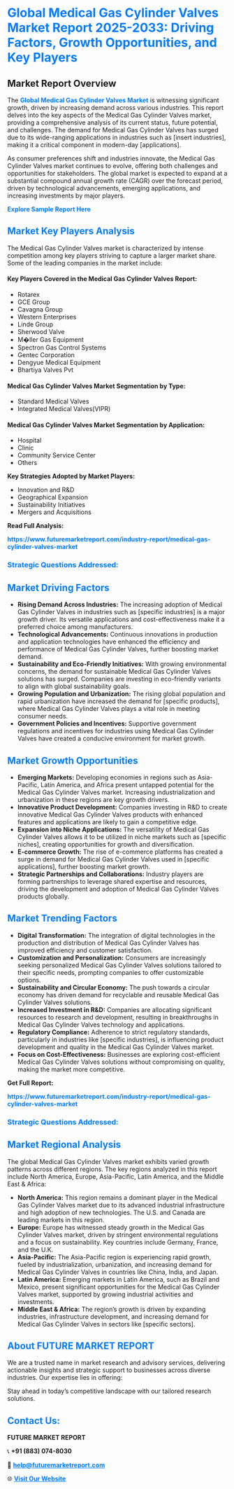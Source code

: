 <h1 style="color: #007BFF;">Global Medical Gas Cylinder Valves Market Report 2025-2033: Driving Factors, Growth Opportunities, and Key Players</h1>

<section id="overview">
<h2>Market Report Overview</h2>
<p>The <a href="https://www.futuremarketreport.com/industry-report/medical-gas-cylinder-valves-market" style="color: #007BFF; text-decoration: none;"><strong>Global Medical Gas Cylinder Valves Market</strong></a> is witnessing significant growth, driven by increasing demand across various industries. This report delves into the key aspects of the Medical Gas Cylinder Valves market, providing a comprehensive analysis of its current status, future potential, and challenges. The demand for Medical Gas Cylinder Valves has surged due to its wide-ranging applications in industries such as [insert industries], making it a critical component in modern-day [applications].</p>
<p>As consumer preferences shift and industries innovate, the Medical Gas Cylinder Valves market continues to evolve, offering both challenges and opportunities for stakeholders. The global market is expected to expand at a substantial compound annual growth rate (CAGR) over the forecast period, driven by technological advancements, emerging applications, and increasing investments by major players.</p>
</section>

<section id="overview">
<p><a href="https://www.futuremarketreport.com/request-sample/reportId=57232" style="color: #007BFF; text-decoration: none;"><strong>Explore Sample Report Here</strong></a></p>
</section>

<section id="key-players">
<h2 style="color: #007BFF;">Market Key Players Analysis</h2>
<p>The Medical Gas Cylinder Valves market is characterized by intense competition among key players striving to capture a larger market share. Some of the leading companies in the market include:</p>
<h4>Key Players Covered in the Medical Gas Cylinder Valves Report:</h4>
<ul><li>Rotarex</li><li>GCE Group</li><li>Cavagna Group</li><li>Western Enterprises</li><li>Linde Group</li><li>Sherwood Valve</li><li>M�ller Gas Equipment</li><li>Spectron Gas Control Systems</li><li>Gentec Corporation</li><li>Dengyue Medical Equipment</li><li>Bhartiya Valves Pvt</li></ul>
<h4>Medical Gas Cylinder Valves Market Segmentation by Type:</h4>
<ul><li>Standard Medical Valves</li><li>Integrated Medical Valves(VIPR)</li></ul>

<h4>Medical Gas Cylinder Valves Market Segmentation by Application:</h4>
<ul><li>Hospital</li><li>Clinic</li><li>Community Service Center</li><li>Others</li></ul>
<p><strong>Key Strategies Adopted by Market Players:</strong></p>
<ul>
<li>Innovation and R&D</li>
<li>Geographical Expansion</li>
<li>Sustainability Initiatives</li>
<li>Mergers and Acquisitions</li>
</ul>
</section>

<section>
<p><strong>Read Full Analysis: </strong></p><a href="https://www.futuremarketreport.com/industry-report/medical-gas-cylinder-valves-market" style="color: #007BFF; text-decoration: none;"><strong>https://www.futuremarketreport.com/industry-report/medical-gas-cylinder-valves-market</strong></a>
<h3 style="color: #007BFF;">Strategic Questions Addressed:</h3>
</section>

<section id="driving-factors">
<h2 style="color: #007BFF;">Market Driving Factors</h2>
<ul>
<li><strong>Rising Demand Across Industries:</strong> The increasing adoption of Medical Gas Cylinder Valves in industries such as [specific industries] is a major growth driver. Its versatile applications and cost-effectiveness make it a preferred choice among manufacturers.</li>
<li><strong>Technological Advancements:</strong> Continuous innovations in production and application technologies have enhanced the efficiency and performance of Medical Gas Cylinder Valves, further boosting market demand.</li>
<li><strong>Sustainability and Eco-Friendly Initiatives:</strong> With growing environmental concerns, the demand for sustainable Medical Gas Cylinder Valves solutions has surged. Companies are investing in eco-friendly variants to align with global sustainability goals.</li>
<li><strong>Growing Population and Urbanization:</strong> The rising global population and rapid urbanization have increased the demand for [specific products], where Medical Gas Cylinder Valves plays a vital role in meeting consumer needs.</li>
<li><strong>Government Policies and Incentives:</strong> Supportive government regulations and incentives for industries using Medical Gas Cylinder Valves have created a conducive environment for market growth.</li>
</ul>
</section>

<section id="growth-opportunities">
<h2 style="color: #007BFF;">Market Growth Opportunities</h2>
<ul>
<li><strong>Emerging Markets:</strong> Developing economies in regions such as Asia-Pacific, Latin America, and Africa present untapped potential for the Medical Gas Cylinder Valves market. Increasing industrialization and urbanization in these regions are key growth drivers.</li>
<li><strong>Innovative Product Development:</strong> Companies investing in R&D to create innovative Medical Gas Cylinder Valves products with enhanced features and applications are likely to gain a competitive edge.</li>
<li><strong>Expansion into Niche Applications:</strong> The versatility of Medical Gas Cylinder Valves allows it to be utilized in niche markets such as [specific niches], creating opportunities for growth and diversification.</li>
<li><strong>E-commerce Growth:</strong> The rise of e-commerce platforms has created a surge in demand for Medical Gas Cylinder Valves used in [specific applications], further boosting market growth.</li>
<li><strong>Strategic Partnerships and Collaborations:</strong> Industry players are forming partnerships to leverage shared expertise and resources, driving the development and adoption of Medical Gas Cylinder Valves products globally.</li>
</ul>
</section>

<section id="trending-factors">
<h2 style="color: #007BFF;">Market Trending Factors</h2>
<ul>
<li><strong>Digital Transformation:</strong> The integration of digital technologies in the production and distribution of Medical Gas Cylinder Valves has improved efficiency and customer satisfaction.</li>
<li><strong>Customization and Personalization:</strong> Consumers are increasingly seeking personalized Medical Gas Cylinder Valves solutions tailored to their specific needs, prompting companies to offer customizable options.</li>
<li><strong>Sustainability and Circular Economy:</strong> The push towards a circular economy has driven demand for recyclable and reusable Medical Gas Cylinder Valves solutions.</li>
<li><strong>Increased Investment in R&D:</strong> Companies are allocating significant resources to research and development, resulting in breakthroughs in Medical Gas Cylinder Valves technology and applications.</li>
<li><strong>Regulatory Compliance:</strong> Adherence to strict regulatory standards, particularly in industries like [specific industries], is influencing product development and quality in the Medical Gas Cylinder Valves market.</li>
<li><strong>Focus on Cost-Effectiveness:</strong> Businesses are exploring cost-efficient Medical Gas Cylinder Valves solutions without compromising on quality, making the market more competitive.</li>
</ul>
</section>

<section>
<p><strong>Get Full Report: </strong></p><a href="https://www.futuremarketreport.com/industry-report/medical-gas-cylinder-valves-market" style="color: #007BFF; text-decoration: none;"><strong>https://www.futuremarketreport.com/industry-report/medical-gas-cylinder-valves-market</strong></a>
<h3 style="color: #007BFF;">Strategic Questions Addressed:</h3>
</section>


<section id="regional-analysis">
<h2 style="color: #007BFF;">Market Regional Analysis</h2>
<p>The global Medical Gas Cylinder Valves market exhibits varied growth patterns across different regions. The key regions analyzed in this report include North America, Europe, Asia-Pacific, Latin America, and the Middle East & Africa:</p>
<ul>
<li><strong>North America:</strong> This region remains a dominant player in the Medical Gas Cylinder Valves market due to its advanced industrial infrastructure and high adoption of new technologies. The U.S. and Canada are leading markets in this region.</li>
<li><strong>Europe:</strong> Europe has witnessed steady growth in the Medical Gas Cylinder Valves market, driven by stringent environmental regulations and a focus on sustainability. Key countries include Germany, France, and the U.K.</li>
<li><strong>Asia-Pacific:</strong> The Asia-Pacific region is experiencing rapid growth, fueled by industrialization, urbanization, and increasing demand for Medical Gas Cylinder Valves in countries like China, India, and Japan.</li>
<li><strong>Latin America:</strong> Emerging markets in Latin America, such as Brazil and Mexico, present significant opportunities for the Medical Gas Cylinder Valves market, supported by growing industrial activities and investments.</li>
<li><strong>Middle East & Africa:</strong> The region’s growth is driven by expanding industries, infrastructure development, and increasing demand for Medical Gas Cylinder Valves in sectors like [specific sectors].</li>
</ul>
</section>

<footer>
<h2 style="color: #007BFF;">About FUTURE MARKET REPORT</h2>
<p>We are a trusted name in market research and advisory services, delivering actionable insights and strategic support to businesses across diverse industries. Our expertise lies in offering:</p>

<p>Stay ahead in today’s competitive landscape with our tailored research solutions.</p>

<h2 style="color: #007BFF;">Contact Us:</h2>
<p><strong>FUTURE MARKET REPORT</strong></p>
<p>📞 <strong>+91 (883) 074-8030</strong></p>
<p>📧 <strong><a href="mailto:help@futuremarketreport.com" style="color: #007BFF;">help@futuremarketreport.com</a></strong></p>
<p>🌐 <strong><a href="https://www.futuremarketreport.com/" style="color: #007BFF;">Visit Our Website</a></strong></p>
</footer>